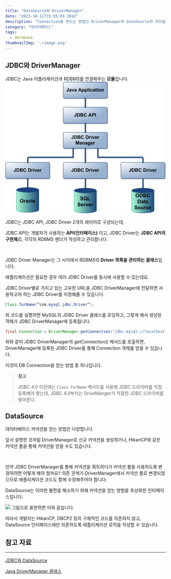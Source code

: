 ```yaml
---
title: "DataSource와 DriverManager"
date: "2023-10-11T15:55:03.284Z"
description: "Connection을 만드는 방법인 DriverManager와 DataSource의 차이점"
category: "데이터베이스"
tags:
  - database
thumbnailImg: './image.png'
---
```


## JDBC와 DriverManager
JDBC는 Java 어플리케이션과 RDBMS를 연결해주는 **모듈**입니다.
![](image.png)

JDBC는 JDBC API, JDBC Driver 2개의 레이어로 구성되는데,

JDBC API는 개발자가 사용하는 **API(인터페이스)** 이고, JDBC Driver는 **JDBC API의 구현체**로, 각각의 RDBMS 벤더가 작성하고 관리합니다.

<br/>

JDBC Driver Manager는 그 사이에서 RDBMS의 **Driver 목록을 관리하는 클래스**입니다.

애플리케이션은 필요한 경우 여러 JDBC Driver를 동시에 사용할 수 있는데요.

JDBC Driver별로 가지고 있는 고유한 URL을 JDBC DriverManager에 전달하면 사용하고자 하는 JDBC Driver를 지정해줄 수 있습니다.
```java
Class.forName(“com.mysql.jdbc.Driver”);
```
위 코드를 실행하면 MySQL의 JDBC Driver 클래스를 로딩하고, 그렇게 해서 생성된 객체가 JDBC DriverManager에 등록됩니다.
```java
final Connection = DriverManager.getConnection("jdbc:mysql://localhost:3306/test_db","root","1234");
```
위와 같이 JDBC DriverManager의 getConnection() 메서드를 호출하면, DriverManager에 등록된 JDBC Driver를 통해 Connection 객체를 얻을 수 있습니다.

이것이 DB Connection을 얻는 방법 중 하나입니다.

> **참고**
> 
> JDBC 4.0 이전에는 `Class.forName` 메서드를 사용해 JDBC 드라이버를 직접 등록해야 했는데, JDBC 4.0부터는 DriveManger가 적절한 JDBC 드라이버를 찾아준다.

## DataSource
데이터베이스 커넥션을 얻는 방법은 다양합니다.

앞서 설명한 것처럼 DriverManager로 신규 커넥션을 생성하거나, HikariCP와 같은 커넥션 풀을 통해 커넥션을 얻을 수도 있습니다.

<br/>

만약 JDBC DriverManager를 통해 커넥션을 획득하다가 커넥션 풀을 사용하도록 변경하려면 어떻게 해야 할까요? 의존 관계가 DriverManager에서 커넥션 풀로 변경되었으므로 애플리케이션 코드도 함께 수정해주어야 합니다.

DataSource는 이러한 불편을 해소하기 위해 커넥션을 얻는 방법을 추상화한 인터페이스입니다.

![](https://blog.kakaocdn.net/dn/CHfo4/btrC6fUBs1g/ayi05kPjMEWWgUqsOdINPk/img.png)
그림으로 표현하면 이와 같습니다.

따라서 개발자는 HikariCP, DBCP2 등의 구체적인 코드를 의존하지 않고, DataSource 인터페이스에만 의존하도록 애플리케이션 로직을 작성할 수 있습니다.


## 참고 자료
---
[JDBC와 DataSource](https://velog.io/@sangmin7648/JDBC)

[Java DriverManager 클래스](https://www.ibm.com/docs/ko/i/7.3?topic=connections-java-drivermanager-class)